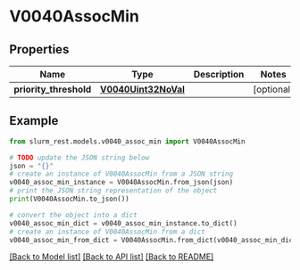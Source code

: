 # V0040AssocMin


## Properties

Name | Type | Description | Notes
------------ | ------------- | ------------- | -------------
**priority_threshold** | [**V0040Uint32NoVal**](V0040Uint32NoVal.md) |  | [optional] 

## Example

```python
from slurm_rest.models.v0040_assoc_min import V0040AssocMin

# TODO update the JSON string below
json = "{}"
# create an instance of V0040AssocMin from a JSON string
v0040_assoc_min_instance = V0040AssocMin.from_json(json)
# print the JSON string representation of the object
print(V0040AssocMin.to_json())

# convert the object into a dict
v0040_assoc_min_dict = v0040_assoc_min_instance.to_dict()
# create an instance of V0040AssocMin from a dict
v0040_assoc_min_from_dict = V0040AssocMin.from_dict(v0040_assoc_min_dict)
```
[[Back to Model list]](../README.md#documentation-for-models) [[Back to API list]](../README.md#documentation-for-api-endpoints) [[Back to README]](../README.md)


